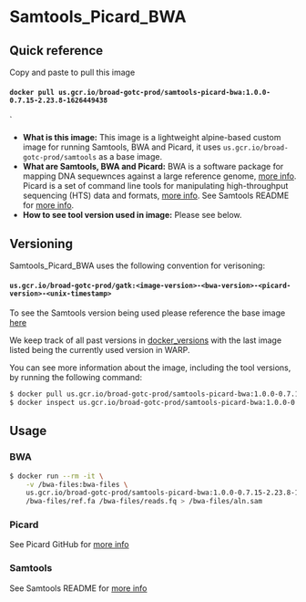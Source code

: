 # Samtools_Picard_BWA

## Quick reference

Copy and paste to pull this image

#### `docker pull us.gcr.io/broad-gotc-prod/samtools-picard-bwa:1.0.0-0.7.15-2.23.8-1626449438`
`

- __What is this image:__ This image is a lightweight alpine-based custom image for running Samtools, BWA and Picard, it uses `us.gcr.io/broad-gotc-prod/samtools` as a base image.
- __What are Samtools, BWA and Picard:__ BWA is a software package for mapping DNA sequewnces against a large reference genome, [more info](https://github.com/lh3/bwa). Picard is a set of command line tools for manipulating high-throughput sequencing (HTS) data and formats, [more info](https://github.com/broadinstitute/picard). See Samtools README for [more info](../samtools/README.md).
- __How to see tool version used in image:__ Please see below.

## Versioning

Samtools_Picard_BWA uses the following convention for verisoning:

#### `us.gcr.io/broad-gotc-prod/gatk:<image-version>-<bwa-version>-<picard-version>-<unix-timestamp>` 

To see the Samtools version being used please reference the base image [here](..samtools/README.md)

We keep track of all past versions in [docker_versions](docker_versions.tsv) with the last image listed being the currently used version in WARP.

You can see more information about the image, including the tool versions, by running the following command:

```bash
$ docker pull us.gcr.io/broad-gotc-prod/samtools-picard-bwa:1.0.0-0.7.15-2.23.8-1626449438
$ docker inspect us.gcr.io/broad-gotc-prod/samtools-picard-bwa:1.0.0-0.7.15-2.23.8-1626449438
```

## Usage

### BWA 

```bash
$ docker run --rm -it \
    -v /bwa-files:bwa-files \
    us.gcr.io/broad-gotc-prod/samtools-picard-bwa:1.0.0-0.7.15-2.23.8-1626449438 /usr/gitc/bwa mem \
    /bwa-files/ref.fa /bwa-files/reads.fq > /bwa-files/aln.sam
```

### Picard

See Picard GitHub for [more info](https://github.com/broadinstitute/picard)

### Samtools

See Samtools README for [more info](../samtools/README.md)